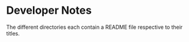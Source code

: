 # Developer Notes

The different directories each contain a README file respective to their titles.
